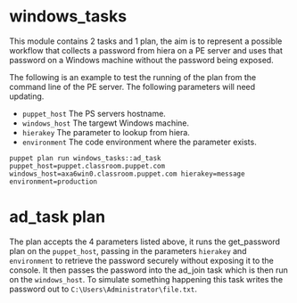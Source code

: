 # windows_tasks

This module contains 2 tasks and 1 plan, the aim is to represent a possible workflow that collects a password from hiera on a PE server and uses that password on a Windows machine without the password being exposed.

The following is an example to test the running of the plan from the command line of the PE server. The following parameters will need updating.  

* ```puppet_host``` The PS servers hostname.
* ```windows_host``` The targewt Windows machine.
* ```hierakey``` The parameter to lookup from hiera.
* ```environment``` The code environment where the parameter exists.

```puppet plan run windows_tasks::ad_task puppet_host=puppet.classroom.puppet.com windows_host=axa6win0.classroom.puppet.com hierakey=message environment=production```

# ad_task plan
The plan accepts the 4 parameters listed above, it runs the get_password plan on the ```puppet_host```, passing in the parameters ```hierakey``` and ```environment``` to retrieve the password securely without exposing it to the console.
It then passes the password into the ad_join task which is then run on the ```windows_host```. To simulate something happening this task writes the password out to ```C:\Users\Administrator\file.txt```. 
